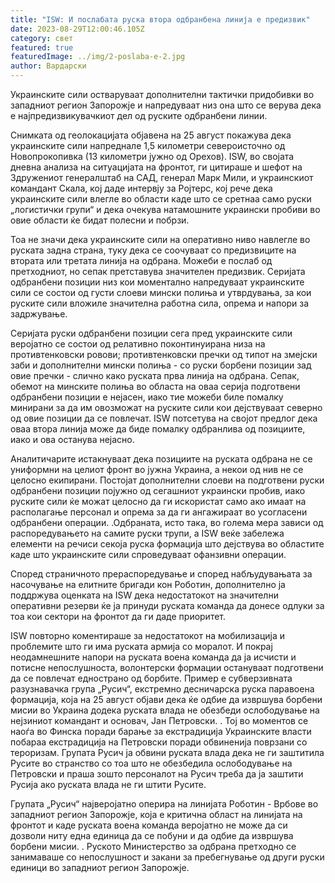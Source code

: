 ```yaml
---
title: "ISW: И послабата руска втора одбранбена линија е предизвик"
date: 2023-08-29T12:00:46.105Z
category: свет
featured: true
featuredImage: ../img/2-poslaba-e-2.jpg
author: Вардарски
---
```

Украинските сили остваруваат дополнителни тактички придобивки во западниот регион Запорожје и напредуваат низ она што се верува дека е најпредизвикувачкиот дел од руските одбранбени линии.

Снимката од геолокацијата објавена на 25 август покажува дека украинските сили напреднале 1,5 километри североисточно од Новопрокопивка (13 километри јужно од Орехов). ISW, во својата дневна анализа на ситуацијата на фронтот, ги цитираше и шефот на Здружениот генералштаб на САД, генерал Марк Мили, и украинскиот командант Скала, кој даде интервју за Ројтерс, кој рече дека украинските сили влегле во области каде што се сретнаа само руски „логистички групи“ и дека очекува натамошните украински пробиви во овие области ќе бидат полесни и побрзи.

Тоа не значи дека украинските сили на оперативно ниво навлегле во руската задна страна, туку дека се соочуваат со предизвиците на втората или третата линија на одбрана. Можеби е послаб од претходниот, но сепак претставува значителен предизвик. Серијата одбранбени позиции низ кои моментално напредуваат украинските сили се состои од густи слоеви мински полиња и утврдувања, за кои руските сили вложиле значителна работна сила, опрема и напори за задржување.

Серијата руски одбранбени позиции сега пред украинските сили веројатно се состои од релативно поконтинуирана низа на противтенковски ровови; противтенковски пречки од типот на змејски заби и дополнителни мински полиња - со руски борбени позиции зад овие пречки - слично како руската прва линија на одбрана. Сепак, обемот на минските полиња во областа на оваа серија подготвени одбранбени позиции е нејасен, иако тие можеби биле помалку минирани за да им овозможат на руските сили кои дејствуваат северно од овие позиции да се повлечат. ISW потсетува на својот предлог дека оваа втора линија може да биде помалку одбранлива од позициите, иако и ова останува нејасно.

Аналитичарите истакнуваат дека позициите на руската одбрана не се униформни на целиот фронт во јужна Украина, а некои од нив не се целосно екипирани. Постојат дополнителни слоеви на подготвени руски одбранбени позиции појужно од сегашниот украински пробив, иако руските сили ќе можат целосно да ги искористат само ако имаат на располагање персонал и опрема за да ги ангажираат во усогласени одбранбени операции. .Одбраната, исто така, во голема мера зависи од распоредувањето на самите руски трупи, а ISW веќе забележа елементи на речиси секоја руска формација што дејствува во областите каде што украинските сили спроведуваат офанзивни операции.

Според страничното прераспоредување и според набљудувањата за насочување на елитните бригади кон Роботин, дополнително ја поддржува оценката на ISW дека недостатокот на значителни оперативни резерви ќе ја принуди руската команда да донесе одлуки за тоа кои сектори на фронтот да ги даде приоритет.

ISW повторно коментираше за недостатокот на мобилизација и проблемите што ги има руската армија со моралот. И покрај неодамнешните напори на руската воена команда да ја исчисти и потисне непослушноста, волонтерски формации остануваат подготвени да се повлечат еднострано од борбите. Пример е субверзивната разузнавачка група „Русич“, екстремно десничарска руска паравоена формација, која на 25 август објави дека ќе одбие да извршува борбени мисии во Украина додека руската влада не обезбеди ослободување на нејзиниот командант и основач, Јан Петровски. . Тој во моментов се наоѓа во Финска поради барање за екстрадиција Украинските власти побараа екстрадиција на Петровски поради обвиненија поврзани со тероризам. Групата Русич ја обвини руската влада дека не ги заштитила Русите во странство со тоа што не обезбедила ослободување на Петровски и праша зошто персоналот на Русич треба да ја заштити Русија ако руската влада не ги штити Русите.

Групата „Русич“ најверојатно оперира на линијата Роботин - Врбове во западниот регион Запорожје, која е критична област на линијата на фронтот и каде руската воена команда веројатно не може да си дозволи ниту една единица да се побуни и да одбие да извршува борбени мисии. . Руското Министерство за одбрана претходно се занимаваше со непослушност и закани за пребегнување од други руски единици во западниот регион Запорожје.